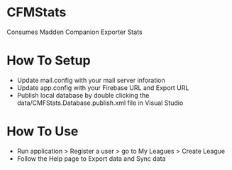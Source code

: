 # CFMStats
Consumes Madden Companion Exporter Stats

# How To Setup
- Update mail.config with your mail server inforation
- Update app.config with your Firebase URL and Export URL
- Publish local database by double clicking the data/CMFStats.Database.publish.xml file in Visual Studio

# How To Use
- Run application > Register a user > go to My Leagues > Create League 
- Follow the Help page to Export data and Sync data 


